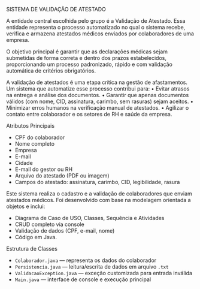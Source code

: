 SISTEMA DE VALIDAÇÃO DE ATESTADO

A entidade central escolhida pelo grupo é a Validação de Atestado. Essa entidade representa o processo automatizado no qual o sistema recebe, verifica e armazena atestados médicos enviados por colaboradores de uma empresa.

O objetivo principal é garantir que as declarações médicas sejam submetidas de forma correta e dentro dos prazos estabelecidos, proporcionando um processo padronizado, rápido e com validação automática de critérios obrigatórios.

A validação de atestados é uma etapa crítica na gestão de afastamentos. Um sistema que automatize esse processo contribui para:
•	Evitar atrasos na entrega e análise dos documentos.
•	Garantir que apenas documentos válidos (com nome, CID, assinatura, carimbo, sem rasuras) sejam aceitos.
•	Minimizar erros humanos na verificação manual de atestados.
•	Agilizar o contato entre colaborador e os setores de RH e saúde da empresa.

Atributos Principais

- CPF do colaborador
- Nome completo
- Empresa
- E-mail
- Cidade
- E-mail do gestor ou RH
- Arquivo do atestado (PDF ou imagem)
- Campos do atestado: assinatura, carimbo, CID, legibilidade, rasura

Este sistema realiza o cadastro e a validação de colaboradores que enviam atestados médicos. Foi desenvolvido com base na modelagem orientada a objetos e inclui:
- Diagrama de Caso de USO, Classes, Sequência e Atividades
- CRUD completo via console
- Validação de dados (CPF, e-mail, nome)
- Código em Java.

Estrutura de Classes
- `Colaborador.java` — representa os dados do colaborador
- `Persistencia.java` — leitura/escrita de dados em arquivo `.txt`
- `ValidacaoException.java` — exceção customizada para entrada inválida
- `Main.java` — interface de console e execução principal
